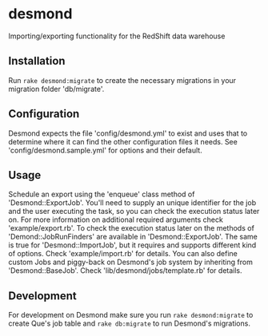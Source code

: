 desmond
=========
Importing/exporting functionality for the RedShift data warehouse


Installation
---------------------
Run `rake desmond:migrate` to create the necessary migrations in your migration folder 'db/migrate'.

Configuration
---------------------
Desmond expects the file 'config/desmond.yml' to exist and uses that to determine where it can find the other configuration files it needs. See 'config/desmond.sample.yml' for options and their default.

Usage
---------------------
Schedule an export using the 'enqueue' class method of 'Desmond::ExportJob'. You'll need to supply an unique identifier for the job and the user executing the task, so you can check the execution status later on. For more information on additional required arguments check 'example/export.rb'.
To check the execution status later on the methods of 'Demond::JobRunFinders' are available in 'Desmond::ExportJob'.
The same is true for 'Desmond::ImportJob', but it requires and supports different kind of options. Check 'example/import.rb' for details.
You can also define custom Jobs and piggy-back on Desmond's job system by inheriting from 'Desmond::BaseJob'. Check 'lib/desmond/jobs/template.rb' for details.

Development
---------------------
For development on Desmond make sure you run `rake desmond:migrate` to create Que's job table and `rake db:migrate` to run Desmond's migrations.
